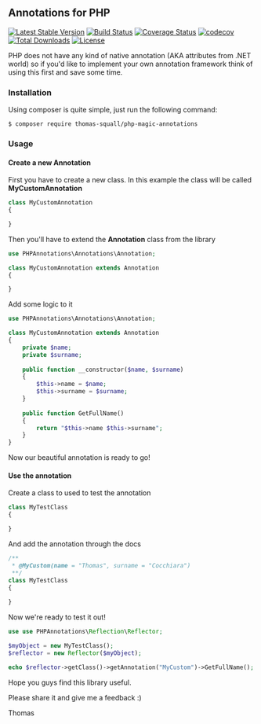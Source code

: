 ## Annotations for PHP

[![Latest Stable Version](https://poser.pugx.org/thomas-squall/php-magic-annotations/v/stable.svg)](https://packagist.org/packages/thomas-squall/php-magic-annotations) 
[![Build Status](https://travis-ci.org/ThomasSquall/PHPMagicAnnotations.svg?branch=master)](https://travis-ci.org/ThomasSquall/PHPMagicAnnotations)
[![Coverage Status](https://coveralls.io/repos/github/ThomasSquall/PHPMagicAnnotations/badge.svg?branch=master)](https://coveralls.io/github/ThomasSquall/PHPMagicAnnotations?branch=master)
[![codecov](https://codecov.io/gh/ThomasSquall/PHPMagicAnnotations/branch/master/graph/badge.svg)](https://codecov.io/gh/ThomasSquall/PHPMagicAnnotations)
[![Total Downloads](https://poser.pugx.org/thomas-squall/php-magic-annotations/downloads.svg)](https://packagist.org/thomas-squall/php-magic-annotationsr) 
[![License](https://poser.pugx.org/thomas-squall/php-magic-annotations/license.svg)](https://packagist.org/packages/thomas-squall/php-magic-annotations)


PHP does not have any kind of native annotation (AKA attributes from .NET world) so if you'd like to implement your own annotation framework think of using this first and save some time.

### Installation

Using composer is quite simple, just run the following command:
```
$ composer require thomas-squall/php-magic-annotations
```

### Usage

#### Create a new Annotation

First you have to create a new class. In this example the class will be called **MyCustomAnnotation**

``` php
class MyCustomAnnotation
{

}
```

Then you'll have to extend the **Annotation** class from the library

``` php
use PHPAnnotations\Annotations\Annotation;

class MyCustomAnnotation extends Annotation
{

}
```

Add some logic to it
``` php
use PHPAnnotations\Annotations\Annotation;

class MyCustomAnnotation extends Annotation
{
    private $name;
    private $surname;
    
    public function __constructor($name, $surname)
    {
        $this->name = $name;
        $this->surname = $surname;
    }
    
    public function GetFullName()
    {
        return "$this->name $this->surname";
    }
}
```

Now our beautiful annotation is ready to go!

#### Use the annotation

Create a class to used to test the annotation
``` php
class MyTestClass
{

}
```

And add the annotation through the docs

``` php
/**
 * @MyCustom(name = "Thomas", surname = "Cocchiara")
 **/
class MyTestClass
{
   
}
```

Now we're ready to test it out!

``` php
use use PHPAnnotations\Reflection\Reflector;

$myObject = new MyTestClass();
$reflector = new Reflector($myObject);

echo $reflector->getClass()->getAnnotation("MyCustom")->GetFullName();

```

Hope you guys find this library useful.

Please share it and give me a feedback :)

Thomas